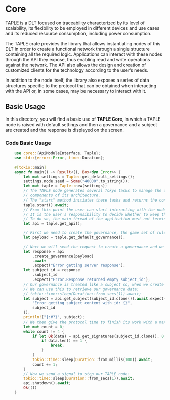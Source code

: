 # Core
TAPLE is a DLT focused on traceability characterized by its level of scalability, its flexibility to be employed in different devices and use cases and its reduced resource consumption, including power consumption.

The TAPLE crate provides the library that allows instantiating nodes of this DLT in order to create a functional network through a single structure containing all the required logic. Applications can interact with these nodes through the API they expose, thus enabling read and write operations against the network. The API also allows the design and creation of customized clients for the technology according to the user’s needs.

In addition to the node itself, the library also exposes a series of data structures specific to the protocol that can be obtained when interacting with the API or, in some cases, may be necessary to interact with it.

## Basic Usage
In this directory, you will find a basic use of **TAPLE Core**, in which a TAPLE node is raised with default settings and then a governance and a subject are created and the response is displayed on the screen.

### Code Basic Usage
```rs
    use core::{ApiModuleInterface, Taple};
    use std::{error::Error, time::Duration};

    #[tokio::main]
    async fn main() -> Result<(), Box<dyn Error>> {
        let mut settings = Taple::get_default_settings();
        settings.node.seed = Some("40000".to_string());
        let mut taple = Taple::new(settings);
        // The TAPLE node generates several Tokyo tasks to manage the different
        // components of its architecture.
        // The "start" method initiates these tasks and returns the control flow.
        taple.start().await;
        // From this point the user can start interacting with the node.
        // It is the user's responsibility to decide whether to keep the node running.
        // To do so, the main thread of the application must not terminate.
        let api = taple.get_api();

        // First we need to create the governance, the game set of rules of our future network, to start creating subject on it.
        let payload = taple.get_default_governance();

        // Next we will send the request to create a governance and we will save the response in a variable for later use.
        let response = api
            .create_governance(payload)
            .await
            .expect("Error getting server response");
        let subject_id = response
            .subject_id
            .expect("Error.Response returned empty subject_id");
        // Our governance is treated like a subject so, when we create it, inside the response, we have it's subject_id.
        // We can use this to retrieve our governance data:
        // tokio::time::sleep(Duration::from_secs(1)).await;
        let subject = api.get_subject(subject_id.clone()).await.expect(&format!(
            "Error getting subject content with id: {}",
            subject_id
        ));
        println!("{:#?}", subject);
        // We then give the protocol time to finish its work with a maximum of 4 attempts.
        let mut count = 0;
        while count != 4 {
            if let Ok(data) = api.get_signatures(subject_id.clone(), 0, None, None).await {
                if data.len() == 1 {
                    break;
                }
            }
            tokio::time::sleep(Duration::from_millis(100)).await;
            count += 1;
        }
        // Now we send a signal to stop our TAPLE node:
        tokio::time::sleep(Duration::from_secs(1)).await;
        api.shutdown().await;
        Ok(())
    }
```